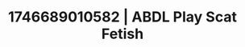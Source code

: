 ---
categories:
- AI-generated
- BookTok after dark
- Erogenous zones
- Soft bondage
- Gothic romance
- Pleasure activism
- ASMR
- Cosplay
image: /assets/images/1746689010582.jpg
layout: post
seo:
  description: Featured content with high-quality ABDL Play, Scat Fetish. HD images
    available.
  keywords: ABDL Play, Scat Fetish
  og_image: /assets/images/1746689010582.jpg
  schema_type: VisualArtwork
tags:
- '#1746689010582'
- Scat Fetish
- ABDL Play
title: 1746689010582 | ABDL Play Scat Fetish
---